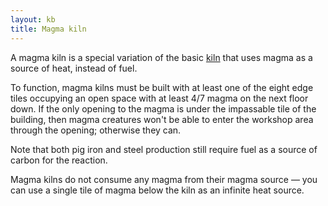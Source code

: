 ```yaml
---
layout: kb
title: Magma kiln
---
```


A magma kiln is a special variation of the basic [kiln](kiln.html) that uses magma as a source of heat, instead of fuel.

To function, magma kilns must be built with at least one of the eight edge tiles occupying an open space with at least 4/7 magma on the next floor down. If the only opening to the magma is under the impassable tile of the building, then magma creatures won't be able to enter the workshop area through the opening; otherwise they can.

Note that both pig iron and steel production still require fuel as a source of carbon for the reaction.

Magma kilns do not consume any magma from their magma source — you can use a single tile of magma below the kiln as an infinite heat source.

